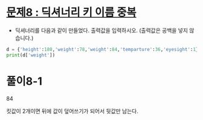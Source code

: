 # [문제8 : 딕셔너리 키 이름 중복](https://www.notion.so/8ab9cf7c5a61444192d5305aac9a23c3)

- 딕셔너리를 다음과 같이 만들었다. 출력값을 입력하시오. (출력값은 공백을 넣지 않습니다.)

``` python
d = {'height':180,'weight':78,'weight':84,'temparture':36,'eyesight':1}
print(d['weight'])
```

# 풀이8-1
84

킷값이 2개이면 뒤에 값이 덮어쓰기가 되어서 뒷값만 남는다.